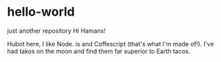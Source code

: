 # hello-world
just another repository
Hi Hamans!

Hubot here, I like Node. is and Coffescript (that's what I'm made of!).
I've had takos on the moon and find them far superior to Earth tacos.
